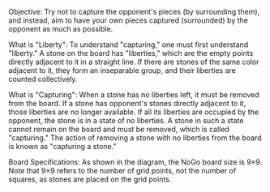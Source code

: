 Objective: Try not to capture the opponent's pieces (by surrounding them), and instead, aim to have your own pieces captured (surrounded) by the opponent as much as possible.

What is "Liberty": To understand "capturing," one must first understand "liberty." A stone on the board has "liberties," which are the empty points directly adjacent to it in a straight line. If there are stones of the same color adjacent to it, they form an inseparable group, and their liberties are counted collectively.

What is "Capturing": When a stone has no liberties left, it must be removed from the board. If a stone has opponent's stones directly adjacent to it, those liberties are no longer available. If all its liberties are occupied by the opponent, the stone is in a state of no liberties. A stone in such a state cannot remain on the board and must be removed, which is called "capturing." The action of removing a stone with no liberties from the board is known as "capturing a stone."

Board Specifications: As shown in the diagram, the NoGo board size is 9×9. Note that 9×9 refers to the number of grid points, not the number of squares, as stones are placed on the grid points.

